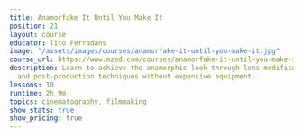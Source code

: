 ```yaml
---
title: Anamorfake It Until You Make It
position: 21
layout: course
educator: Tito Ferradans
image: "/assets/images/courses/anamorfake-it-until-you-make-it.jpg"
course_url: https://www.mzed.com/courses/anamorfake-it-until-you-make-it
description: Learn to achieve the anamorphic look through lens modifications, filters,
  and post-production techniques without expensive equipment.
lessons: 10
runtime: 2h 9m
topics: cinematography, filmmaking
show_stats: true
show_pricing: true
---
```


